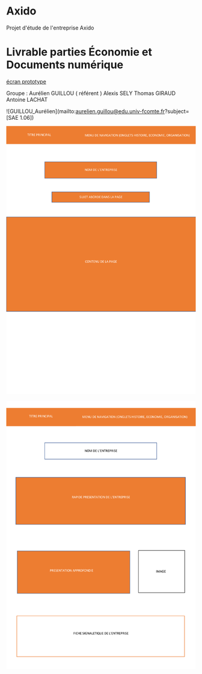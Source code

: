 # Axido
Projet d'étude de l'entreprise Axido

# Livrable parties Économie et Documents numérique
[écran prototype](doc/S1B1_guillou_sely_lachat_giraud.pdf)

Groupe : 
Aurélien GUILLOU ( référent )
Alexis SELY
Thomas GIRAUD
Antoine LACHAT

![GUILLOU_Aurélien](mailto:aurelien.guillou@edu.univ-fcomte.fr?subject=[SAE 1.06]) 

![écran de zoning](doc/ecran_zoning.png)

![écran prototype](doc/ecran_prototype.png)
